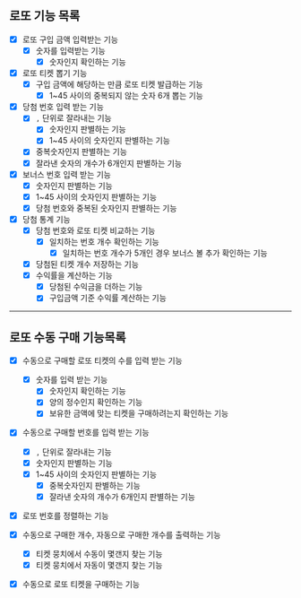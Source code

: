 ## 로또 기능 목록
- [x] 로또 구입 금액 입력받는 기능
    - [x] 숫자를 입력받는 기능
        - [x] 숫자인지 확인하는 기능
            
- [x] 로또 티켓 뽑기 기능
    - [x] 구입 금액에 해당하는 만큼 로또 티켓 발급하는 기능
        - [x] 1~45 사이의 중복되지 않는 숫자 6개 뽑는 기능 
    
- [x] 당첨 번호 입력 받는 기능
    - [x] `,` 단위로 잘라내는 기능
        - [x] 숫자인지 판별하는 기능
        - [x] 1~45 사이의 숫자인지 판별하는 기능
    - [x] 중복숫자인지 판별하는 기능
    - [x] 잘라낸 숫자의 개수가 6개인지 판별하는 기능

- [x] 보너스 번호 입력 받는 기능
    - [x] 숫자인지 판별하는 기능
    - [x] 1~45 사이의 숫자인지 판별하는 기능
    - [x] 당첨 번호와 중복된 숫자인지 판별하는 기능

- [x] 당첨 통계 기능
    - [x] 당첨 번호와 로또 티켓 비교하는 기능 
        - [x] 일치하는 번호 개수 확인하는 기능
            - [x] 일치하는 번호 개수가 5개인 경우 보너스 볼 추가 확인하는 기능
    - [x] 당첨된 티켓 개수 저장하는 기능
    - [x] 수익률을 계산하는 기능
        - [x] 당첨된 수익금을 더하는 기능
        - [x] 구입금액 기준 수익률 계산하는 기능
    
---

## 로또 수동 구매 기능목록

- [x] 수동으로 구매할 로또 티켓의 수를 입력 받는 기능
    - [x] 숫자를 입력 받는 기능
        - [x] 숫자인지 확인하는 기능
        - [x] 양의 정수인지 확인하는 기능
        - [x] 보유한 금액에 맞는 티켓을 구매하려는지 확인하는 기능
    
- [x] 수동으로 구매할 번호를 입력 받는 기능
  - [x] `,` 단위로 잘라내는 기능
  - [x] 숫자인지 판별하는 기능
  - [x] 1~45 사이의 숫자인지 판별하는 기능
    - [x] 중복숫자인지 판별하는 기능
    - [x] 잘라낸 숫자의 개수가 6개인지 판별하는 기능
    
- [x] 로또 번호를 정렬하는 기능
    
- [x] 수동으로 구매한 개수, 자동으로 구매한 개수를 출력하는 기능
    - [x] 티켓 뭉치에서 수동이 몇갠지 찾는 기능
    - [x] 티켓 뭉치에서 자동이 몇갠지 찾는 기능
    
- [x] 수동으로 로또 티켓을 구매하는 기능